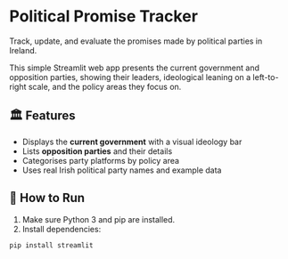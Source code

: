 # Political Promise Tracker

Track, update, and evaluate the promises made by political parties in Ireland.

This simple Streamlit web app presents the current government and opposition parties, showing their leaders, ideological leaning on a left-to-right scale, and the policy areas they focus on.

## 🏛 Features

- Displays the **current government** with a visual ideology bar
- Lists **opposition parties** and their details
- Categorises party platforms by policy area
- Uses real Irish political party names and example data


## 🚀 How to Run

1. Make sure Python 3 and pip are installed.
2. Install dependencies:

```bash
pip install streamlit

